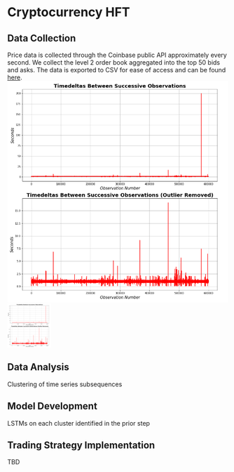 # Cryptocurrency HFT

## Data Collection
Price data is collected through the Coinbase public API approximately every second. We collect the level 2 order book aggregated into the top 50 bids and asks. The data is exported to CSV for ease of access and can be found [here](./data).
![alt text](./figures/Timedelta_Quality.png)
<img src="./figures/Timedelta_Quality.png" width="100" height="100">

## Data Analysis
Clustering of time series subsequences

## Model Development
LSTMs on each cluster identified in the prior step

## Trading Strategy Implementation
TBD
